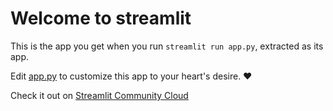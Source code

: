 # Welcome to streamlit

This is the app you get when you run `streamlit run app.py`, extracted as its app.

Edit [app.py](./Hello.py) to customize this app to your heart's desire. ❤️

Check it out on [Streamlit Community Cloud](/[https://congenial-barnacle-w59vx4prw7jh5r4q-8515.app.github.dev/])
